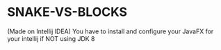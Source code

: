# SNAKE-VS-BLOCKS
(Made on Intellij IDEA)
You have to install and configure your JavaFX for your intellij if NOT using JDK 8
